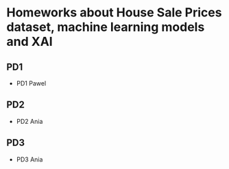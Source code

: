# Homeworks about House Sale Prices dataset, machine learning models and XAI

## PD1
- PD1 Pawel

## PD2
- PD2 Ania 

## PD3
- PD3 Ania

